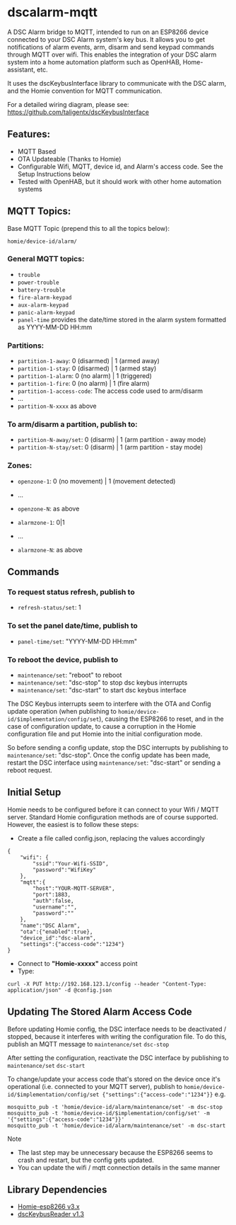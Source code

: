 # dscalarm-mqtt

A DSC Alarm bridge to MQTT, intended to run on an ESP8266 device connected to your DSC Alarm system's key bus. It allows you to get notifications of alarm events, arm, disarm and send keypad commands through MQTT over wifi. This enables the integration of your DSC alarm system into a home automation platform such as OpenHAB, Home-assistant, etc.

It uses the dscKeybusInterface library to communicate with the DSC alarm, and the Homie convention for MQTT communication.

For a detailed wiring diagram, please see:
https://github.com/taligentx/dscKeybusInterface


## Features:
- MQTT Based
- OTA Updateable (Thanks to Homie)
- Configurable Wifi, MQTT, device id, and Alarm's access code. See the Setup Instructions below
- Tested with OpenHAB, but it should work with other home automation systems


## MQTT Topics:

Base MQTT Topic (prepend this to all the topics below):
```
homie/device-id/alarm/
```

### General MQTT topics:
- `trouble`
- `power-trouble`
- `battery-trouble`
- `fire-alarm-keypad` 
- `aux-alarm-keypad`
- `panic-alarm-keypad`
- `panel-time` provides the date/time stored in the alarm system formatted as YYYY-MM-DD HH:mm

### Partitions:
- `partition-1-away`:  0 (disarmed) | 1 (armed away)
- `partition-1-stay`:  0 (disarmed) | 1 (armed stay)
- `partition-1-alarm`: 0 (no alarm) | 1 (triggered)
- `partition-1-fire`:  0 (no alarm) | 1 (fire alarm)
- `partition-1-access-code`: The access code used to arm/disarm
- ...
- `partition-N-xxxx` as above

### To arm/disarm a partition, publish to:
- `partition-N-away/set`: 0 (disarm) | 1 (arm partition - away mode)
- `partition-N-stay/set`: 0 (disarm) | 1 (arm partition - stay mode)

### Zones:
- `openzone-1`: 0 (no movement) | 1 (movement detected)
- ...
- `openzone-N`: as above

- `alarmzone-1`: 0|1
- ...
- `alarmzone-N`: as above

## Commands
### To request status refresh, publish to
- `refresh-status/set`: 1

### To set the panel date/time, publish to
- `panel-time/set`: "YYYY-MM-DD HH:mm"

### To reboot the device, publish to
- `maintenance/set`: "reboot" to reboot
- `maintenance/set`: "dsc-stop" to stop dsc keybus interrupts
- `maintenance/set`: "dsc-start" to start dsc keybus interface

The DSC Keybus interrupts seem to interfere with the OTA and Config update operation (when publishing to `homie/device-id/$implementation/config/set`), causing the ESP8266 to reset, and in the case of configuration update, to cause a corruption in the Homie configuration file and put Homie into the initial configuration mode.

So before sending a config update, stop the DSC interrupts by publishing to `maintenance/set`: "dsc-stop". Once the config update has been made, restart the DSC interface using `maintenance/set`: "dsc-start" or sending a reboot request.

## Initial Setup
Homie needs to be configured before it can connect to your Wifi / MQTT server. 
Standard Homie configuration methods are of course supported. However, the easiest is to follow these steps:

- Create a file called config.json, replacing the values accordingly
```
{
    "wifi": {
        "ssid":"Your-Wifi-SSID",
        "password":"WifiKey"
    },
    "mqtt":{
        "host":"YOUR-MQTT-SERVER",
        "port":1883,
        "auth":false,
        "username":"",
        "password":""
    },
    "name":"DSC Alarm",
    "ota":{"enabled":true},
    "device_id":"dsc-alarm",
    "settings":{"access-code":"1234"}
}
```
- Connect to **"Homie-xxxxx"** access point
- Type:
```
curl -X PUT http://192.168.123.1/config --header "Content-Type: application/json" -d @config.json
```

## Updating The Stored Alarm Access Code

Before updating Homie config, the DSC interface needs to be deactivated / stopped, because it interferes with writing the configuration file. To do this, publish an MQTT message to
`maintenance/set` `dsc-stop`

After setting the configuration, reactivate the DSC interface by publishing to `maintenance/set` `dsc-start`

To change/update your access code that's stored on the device once it's operational (i.e. connected to your MQTT server), publish to
`homie/device-id/$implementation/config/set {"settings":{"access-code":"1234"}}`
e.g.
```
mosquitto_pub -t 'homie/device-id/alarm/maintenance/set' -m dsc-stop
mosquitto_pub -t 'homie/device-id/$implementation/config/set' -m '{"settings":{"access-code":"1234"}}'
mosquitto_pub -t 'homie/device-id/alarm/maintenance/set' -m dsc-start
```

Note 
- The last step may be unnecessary because the ESP8266 seems to crash and restart, but the config gets updated.
- You can update the wifi / mqtt connection details in the same manner

## Library Dependencies
- [Homie-esp8266 v3.x](https://github.com/homieiot/homie-esp8266.git#develop-v3)
- [dscKeybusReader v1.3](https://github.com/taligentx/dscKeybusInterface.git#develop)